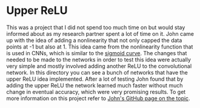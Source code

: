 # Upper ReLU

This was a project that I did not spend too much time on but would stay informed about as my research partner spent a lot of time on it. John came up with the idea of adding a nonlinearity that not only capped the data points at -1 but also at 1. This idea came from the nonlinearity function that is used in CNNs, which is similar to the [sigmoid curve]. The changes that needed to be made to the networks in order to test this idea were actually very simple and mostly involved adding another ReLU to the convolutional network. In this directory you can see a bunch of networks that have the upper ReLU idea implemented. After a lot of testing John found that by adding the upper ReLU the network learned much faster without much change in eventual accuracy, which were very promising results. To get more information on this project refer to [John's GitHub page on the topic].

[John's GitHub page on the topic]: https://github.com/jmcguinness11/CNN_research/tree/master/UpperRelu

[sigmoid curve]: https://en.wikipedia.org/wiki/Sigmoid_function
